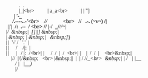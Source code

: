 <span style='font-family: "Lucida Console";line-height: 14px;font-size: 14px;display: inline-block;'>&nbsp;&nbsp;&nbsp;&nbsp;&nbsp;&nbsp;&nbsp;&nbsp;&nbsp;&nbsp;.&nbsp;&nbsp;.<br>&nbsp;&nbsp;&nbsp;&nbsp;&nbsp;&nbsp;&nbsp;&nbsp;&nbsp;&nbsp;|\_|\<br>&nbsp;&nbsp;&nbsp;&nbsp;&nbsp;&nbsp;&nbsp;&nbsp;&nbsp;&nbsp;|&nbsp;a_a\<br>&nbsp;&nbsp;&nbsp;&nbsp;&nbsp;&nbsp;&nbsp;&nbsp;&nbsp;&nbsp;|&nbsp;|&nbsp;"]<br>&nbsp;&nbsp;&nbsp;&nbsp;&nbsp;&nbsp;____|&nbsp;'-\___<br>&nbsp;&nbsp;&nbsp;&nbsp;&nbsp;/.----.___.-'\<br>&nbsp;&nbsp;&nbsp;&nbsp;//&nbsp;&nbsp;&nbsp;&nbsp;&nbsp;&nbsp;&nbsp;&nbsp;_&nbsp;&nbsp;&nbsp;&nbsp;\<br>&nbsp;&nbsp;&nbsp;//&nbsp;&nbsp;&nbsp;.-.&nbsp;(~v~)&nbsp;/|<br>&nbsp;&nbsp;|'|&nbsp;&nbsp;/\:&nbsp;&nbsp;.--&nbsp;&nbsp;/&nbsp;\<br>&nbsp;//&nbsp;|-/&nbsp;&nbsp;\_/____/\/~|<br>|/&nbsp;&nbsp;\&nbsp;|&nbsp;&nbsp;[]_|_|_]&nbsp;\&nbsp;|<br>|&nbsp;\&nbsp;&nbsp;|&nbsp;\&nbsp;|___&nbsp;&nbsp;&nbsp;_\&nbsp;]_}<br>|&nbsp;|&nbsp;&nbsp;'-'&nbsp;/&nbsp;&nbsp;&nbsp;'.'&nbsp;&nbsp;|<br>|&nbsp;|&nbsp;&nbsp;&nbsp;&nbsp;&nbsp;/&nbsp;&nbsp;&nbsp;&nbsp;/|:&nbsp;&nbsp;|&nbsp;<br>|&nbsp;|&nbsp;&nbsp;&nbsp;&nbsp;&nbsp;|&nbsp;&nbsp;&nbsp;/&nbsp;|:&nbsp;&nbsp;/\<br>|&nbsp;|&nbsp;&nbsp;&nbsp;&nbsp;&nbsp;/&nbsp;&nbsp;/&nbsp;&nbsp;|&nbsp;&nbsp;/&nbsp;&nbsp;\<br>|&nbsp;|&nbsp;&nbsp;&nbsp;&nbsp;|&nbsp;&nbsp;/&nbsp;&nbsp;/&nbsp;&nbsp;|&nbsp;&nbsp;&nbsp;&nbsp;\<br>\&nbsp;|&nbsp;&nbsp;&nbsp;&nbsp;|/\/&nbsp;&nbsp;|/|/\&nbsp;&nbsp;&nbsp;&nbsp;\<br>&nbsp;\|\&nbsp;|\|&nbsp;&nbsp;|&nbsp;&nbsp;|&nbsp;/&nbsp;/\/\__\<br>&nbsp;&nbsp;\&nbsp;\|&nbsp;|&nbsp;/&nbsp;&nbsp;&nbsp;|&nbsp;|__<br>&nbsp;&nbsp;&nbsp;&nbsp;&nbsp;&nbsp;&nbsp;/&nbsp;|&nbsp;&nbsp;&nbsp;|____)<br>&nbsp;&nbsp;&nbsp;&nbsp;&nbsp;&nbsp;&nbsp;|_/</span>

